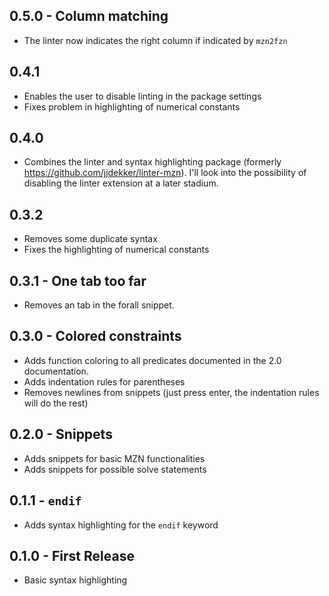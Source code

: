 ## 0.5.0 - Column matching
- The linter now indicates the right column if indicated by `mzn2fzn`

## 0.4.1
- Enables the user to disable linting in the package settings
- Fixes problem in highlighting of numerical constants

## 0.4.0
- Combines the linter and syntax highlighting package (formerly https://github.com/jjdekker/linter-mzn). I'll look into the possibility of disabling the linter extension at a later stadium.

## 0.3.2
- Removes some duplicate syntax
- Fixes the highlighting of numerical constants

## 0.3.1 - One tab too far
- Removes an tab in the forall snippet.

## 0.3.0 - Colored constraints
- Adds function coloring to all predicates documented in the 2.0 documentation.
- Adds indentation rules for parentheses
- Removes newlines from snippets (just press enter, the indentation rules will do the rest)

## 0.2.0 - Snippets
- Adds snippets for basic MZN functionalities
- Adds snippets for possible solve statements

## 0.1.1 - `endif`
- Adds syntax highlighting for the `endif` keyword

## 0.1.0 - First Release
- Basic syntax highlighting
